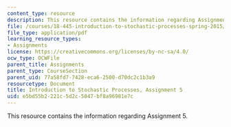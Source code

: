 ```yaml
---
content_type: resource
description: This resource contains the information regarding Assignment 5.
file: /courses/18-445-introduction-to-stochastic-processes-spring-2015/e5bd55b2221c5d2c5047bf8a96981e7c_MIT18_445S15_homework5.pdf
file_type: application/pdf
learning_resource_types:
- Assignments
license: https://creativecommons.org/licenses/by-nc-sa/4.0/
ocw_type: OCWFile
parent_title: Assignments
parent_type: CourseSection
parent_uid: 77a58fd7-7428-eca6-2500-d70dc2c1b3a9
resourcetype: Document
title: Introduction to Stochastic Processes, Assignment 5
uid: e5bd55b2-221c-5d2c-5047-bf8a96981e7c
---
```

This resource contains the information regarding Assignment 5.